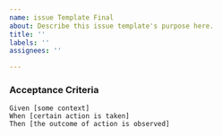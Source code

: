 ```yaml
---
name: issue Template Final
about: Describe this issue template's purpose here.
title: ''
labels: ''
assignees: ''

---
```


### Acceptance Criteria  

 ```gherkin
 Given [some context]
 When [certain action is taken]
 Then [the outcome of action is observed]
 ```

